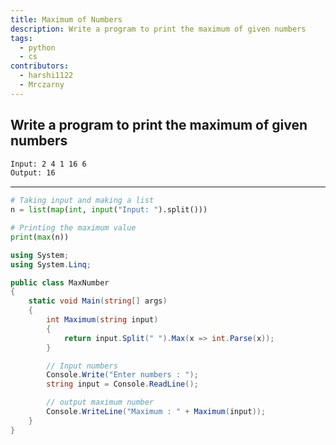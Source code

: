```yaml
---
title: Maximum of Numbers
description: Write a program to print the maximum of given numbers
tags:
  - python
  - cs
contributors:
  - harshi1122
  - Mrczarny
---
```


## Write a program to print the maximum of given numbers

```txt
Input: 2 4 1 16 6
Output: 16
```

---

<CodeBlock>

```python
# Taking input and making a list
n = list(map(int, input("Input: ").split()))

# Printing the maximum value
print(max(n))
```

```cs
using System;
using System.Linq;

public class MaxNumber
{
    static void Main(string[] args)
    {
        int Maximum(string input)
        {
            return input.Split(" ").Max(x => int.Parse(x));
        }

        // Input numbers
        Console.Write("Enter numbers : ");
        string input = Console.ReadLine();

        // output maximum number
        Console.WriteLine("Maximum : " + Maximum(input));
    }
}
```

</CodeBlock>
